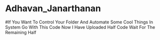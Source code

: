 # Adhavan_Janarthanan
#If You Want To Control Your Folder And Automate Some Cool Things In System Go With This Code Now I Have Uploaded Half Code Wait For The Remaining Half
